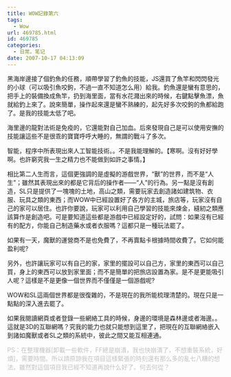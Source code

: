 ```yaml
---
title: WOW記錄第六
tags:
  - Wow
url: 469785.html
id: 469785
categories:
  - 日常。笔记
date: 2007-10-17 04:13:09
---
```


黑海岸邊接了個釣魚的任務，順帶學習了釣魚的技能，JS還買了魚竿和閃閃發光的小球（可以吸引魚咬鉤，不過一直不知道怎么用）給我。釣魚還是蠻有意思的，把手上的裝備換成魚竿，扔到海里面，當有水花濺出來的時候，右鍵點擊魚漂，魚就給釣上來了。說來簡單，操作起來還是蠻不熟練的，起先好多次咬鉤的魚都給跑了。是我的技能太低了吧。

海里邊的龍對法術是免疫的，它還能對自己加血。后來發現自己是可以使用安撫的技能讓這些不是很乖的寶寶呼呼大睡的，無謂的戰斗了多次。

智能，程序中所表現出來人工智能技術。。不是我能理解的。【寒啊。沒有好好學啊。也許窮究我一生之精力也不能做到如許之事情。】

相比第二人生而言，這個更強調的是虛擬的游戲世界，“獸”的世界，而不是“人生”；雖然其表現出來的都是它背后的操作者——“人”的行為。另一點是沒有創造，SL只是提供了一塊塊的土地，高山之類，需要玩家去創造諸如建筑物、衣服、玩具之類的東西；而WOW中已經設置好了各方的主城，旅店等，玩家沒有自己的家可以居住。也許你要說，玩家可以利用自己學習的技能來煉金，縫紉之類應該算作是創造吧。可是要知道這些都是游戲中已經設定好的，試問：如果沒有已經有的配方，你能自己制造藥水或者衣服嗎？這都只是一種玩法罷了。

如果有一天，魔獸的運營商不是也免費了，不再賣點卡根據時間收費了。它如何能盈利呢?

另外，也許讓玩家可以有自己的家，家里的擺設可以自己方，家里的東西可以自己買，身上的東西可以放到家里面；而不是簡單的把旅店設置為家。是不是更能吸引人呢？這樣是不是更像一個世界而不僅僅是一個游戲呢?

WOW和SL這兩個世界都是很復雜的，不是現在的我所能梳理清楚的。現在只是一點點的深入進去罷了。

如果我閱讀網頁或者登錄一些網絡工具的時候，身邊的環境是森林邊或者海邊。。這就是3D的互聯網嗎？究我的能力也就只能想到這里了，把現在的互聯網絡嵌入到諸如魔獸或者SL之類的系統中，彼此之間又能互相連通。

<font color="#99ccff"><span style="background-color:#999999;"><font color="#c0c0c0"><span style="background-color:#ffffff;">PS：在整理機器[卸載一些軟件，FF總是崩潰，我也快崩潰了，不想重裝系統，好煩]，需要時間。所以請原諒我在項目這樣緊張的時刻還有那么多的亂七八糟的想法。雖然對這個項目我已經不知道再說什么好了。何去何從？</span></font> </span></font>